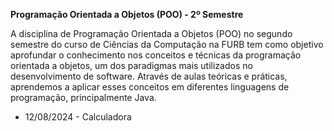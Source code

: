 **Programação Orientada a Objetos (POO) - 2º Semestre**


A disciplina de Programação Orientada a Objetos (POO) no segundo semestre do curso de Ciências da Computação na FURB tem como objetivo aprofundar o conhecimento nos conceitos e técnicas da programação orientada a objetos, um dos paradigmas mais utilizados no desenvolvimento de software. Através de aulas teóricas e práticas, aprendemos a aplicar esses conceitos em diferentes linguagens de programação, principalmente Java.

- 12/08/2024 - Calculadora
